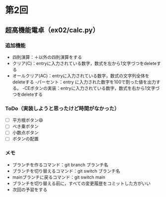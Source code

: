 # 第2回
## 超高機能電卓（ex02/calc.py）
### 追加機能
- 四則演算：＋以外の四則演算をする
- クリア(C)：entryに入力されている数字，数式を左から1文字づつをdeleteする
- オールクリア(AC)：entryに入力されている数字，数式の文字列全体をdeleteする
-パーセント：entry に入力された数字を100で割った値を出力する。
-CEボタンの実装：entryに入力されている数字，数式を右から1文字づつをdeleteする
### ToDo（実装しようと思ったけど時間がなかった）
- [ ] 平方根ボタン:smile:
- [ ] べき乗ボタン
- [ ] 小数点ボタン
- [ ] ボタンの配置
### メモ
- ブランチを作るコマンド：git branch ブランチ名
- ブランチを切り替えるコマンド：git switch ブランチ名
- mainブランチに戻るコマンド：git switch main
- ブランチを切り替える前に，すべての変更履歴をコミットした方がいい
- 次回の予習をする
